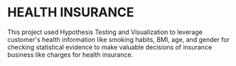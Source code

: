 # HEALTH INSURANCE
This project used Hypothesis Testing and Visualization to leverage customer's health information like smoking habits, BMI, age, and gender for checking statistical evidence to make valuable decisions of insurance business like charges for health insurance. 
